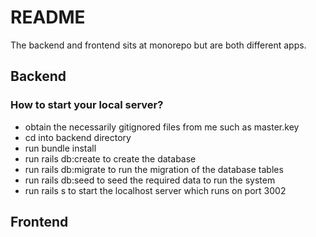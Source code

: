 # README
The backend and frontend sits at monorepo but are both different apps.

## Backend
### How to start your local server?
- obtain the necessarily gitignored files from me such as master.key
- cd into backend directory
- run bundle install
- run rails db:create to create the database
- run rails db:migrate to run the migration of the database tables
- run rails db:seed to seed the required data to run the system
- run rails s to start the localhost server which runs on port 3002

## Frontend
